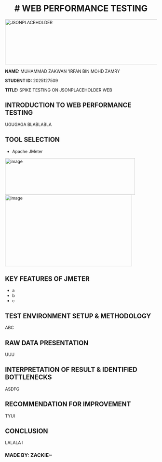 <h1 align="center"># WEB PERFORMANCE TESTING</h1>
<img width="1024" height="149" alt="JSONPLACEHOLDER" src="https://github.com/user-attachments/assets/f42984a7-add7-40bd-8c8b-166d9220fc0d" />

**NAME:** MUHAMMAD ZAKWAN 'IRFAN BIN MOHD ZAMRY  

**STUDENT ID:** 2025127509 

**TITLE:** SPIKE TESTING ON JSONPLACEHOLDER WEB
##

## INTRODUCTION TO WEB PERFORMANCE TESTING
UGUGAGA BLABLABLA

## TOOL SELECTION
- Apache JMeter
<img width="431" height="121" alt="image" src="https://github.com/user-attachments/assets/c6326319-eddc-4f09-ae3d-a75ac4c62e11" />
<img width="421" height="236" alt="image" src="https://github.com/user-attachments/assets/ecf96e11-7cc2-4d95-8fdf-feaa8c49c6b3" />



## KEY FEATURES OF JMETER
- a
- b
- c

## TEST ENVIRONMENT SETUP & METHODOLOGY  
ABC

## RAW DATA PRESENTATION
UUU

## INTERPRETATION OF RESULT & IDENTIFIED BOTTLENECKS
ASDFG

## RECOMMENDATION FOR IMPROVEMENT
TYUI

## CONCLUSION
LALALA
I

### MADE BY: ZACKIE~
